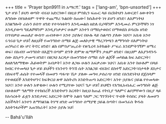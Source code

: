 +++
title = 'Prayer bpn9911 in አማርኛ.'
tags = ['lang-am', 'bpn-unsorted']
+++
ጌታ ሆይ ! ይህን ወጣት ብሩህ አድርገው፤ በዚህ ምስኪን ፍጡር ላይ በረከትህን አውርድ፤ ዕውቀትን ለግሰው በየዕለቱም ጥዋት ተጨማሪ ጉልበት ስጠው፤ ክስሕተት ነፃ ይሆን ዘንድ፣ ለእምነትህ አገልግሎት ራሱን ይሰጥ ዘንድ የተሳሳቱትን እንዲመልስ ዕድለ ቢሶቹንም እንዲመራ ምርኮኞቹን ነፃ እንዲያወጣ ግዴለሾቹንም እንዲያነቃቃና ሁሉም አንተን በማስታወስና በማወደስ ይባረኩ ዘንድ በጥበቃህ መጠለያ ውስጥ ጠብቀው፡፡  አንተ ኃያሉና በሁሉ ላይ ስልጣን ያለው ነህና፡፡ 
	አቤቱ አንተ ሩኅሩህ ጌታ ሆይ! ለዚህች የመንግስተ ሰማይ ልጅ መለኮታዊ ማረጋገጫን ለማግሳት በእምነትህ ጠንካራና ፅኑ ሆና ትኖር ዘንድ፣ ልክ በምስሥጢራት የጽጌረዳ አትክልት ሥፍራ እንደምትገኝም ዘማሪ ወፍ፣ በአብሃ መንግስት በእጅግ በጣም ድንቅ ድምጽ ዜማዎችን ታዜም ዘንድ፣ በዚህም ለእያንዳንዱ ሰው ደስታን ታመጣ ዘንድ፣ በፀጋህ እርዳታ በመንግስተ ሰማይ ሴት ልጆች መካከል ከፍ አድርጋት፣ ለዘለዓለማዊው ሕይወትም አብቃት፤
	አንተ ለጋዙ ሁሉን አፍቃሪው ነህና፣
አቤቱ አንተ ከሁሉም በላይ ክብር የተመላህ ጌታ ሆይ ይህችን የአንተን ትንሽ ሴት አገልጋይ ብሩክና ደስተኛ  አድርጋት፣በታላቅ ደስታና በከፍተኛ ሐሴት የተመላች በመሆን ጣፋጭ ሽታ ያለው መዓዛ ታሰራጭ ዘንድ በአንድነትህ  ደጀሰላም የተወደደች እንድትሆንና ከፍቅርህ ጽዋ እስትረካ እንድትጠጣ  አድርጋት፣ አንተ ኃያሉና ኃይል የተመላው ነህና፣ አንተ ሁሉን አዋቂው፣ ሁሉን የሚያየው ነህና፤
	ጌታ ሆይ! ይህቺን የእግዚአብሔር መንግስት ልጅ በሁለቱም ዓለማት የተከበረች እንድትሆን እርዳት፣ ከዚህ ከጠፊ የትቢያ ዓለምና ልቦቻቸውን በዚያ ላይ ከአሳረፉት ፊቷን እንድታዞር አድርጋት ከሞት አልባ ዓለም ጋር ግንኙነትና ጥብቅ  ትስስር ያላት ለመሆን አስችላት፤ አንተን ለማገልገል ትነሣ ዘንድ መንግስተ ሰማያዊ ኃይል ስጣት፣ በመንፈስ ቅዱስ እስትንፋሶችም አጠንክራት፤
አንተ ኃያሉ ነህ፤

-- Bahá'u'lláh
